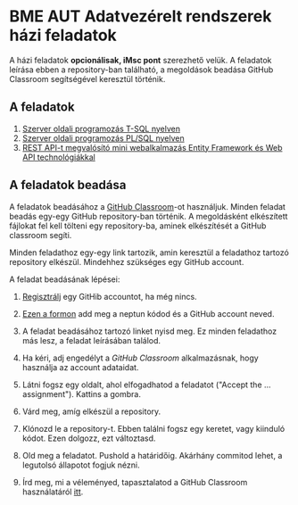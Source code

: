 # BME AUT Adatvezérelt rendszerek házi feladatok

A házi feladatok **opcionálisak, iMsc pont** szerezhető velük. A feladatok leírása ebben a repository-ban található, a megoldások beadása GitHub Classroom segítségével keresztül történik.

## A feladatok

1. [Szerver oldali programozás T-SQL nyelven](./Feladat-1-TSQL)
1. [Szerver oldali programozás PL/SQL nyelven](./Feladat-2-PLSQL)
1. [REST API-t megvalósító mini webalkalmazás Entity Framework és Web API technológiákkal](./Feladat-3-EF-WebAPI)

## A feladatok beadása

A feladatok beadásához a [GitHub Classroom](https://classroom.github.com)-ot használjuk. Minden feladat beadás egy-egy GitHub repository-ban történik. A megoldásként elkészített fájlokat fel kell tölteni egy repository-ba, aminek elkészítését a GitHub classroom segíti.

Minden feladathoz egy-egy link tartozik, amin keresztül a feladathoz tartozó repository elkészül. Mindehhez szükséges egy GitHub account.

A feladat beadásának lépései:

1. [Regisztrálj](https://github.com/join/customize) egy GitHib accountot, ha még nincs.

1. [Ezen a formon](https://1drv.ms/xs/s!ApHUeZ7ao_2ThuJdorOCXZoah2Rjyw?wdFormId=%7BFE4E4230%2DFBEF%2D435A%2D9363%2DF33D02A19B75%7D) add meg a neptun kódod és a GitHub account neved.

1. A feladat beadásához tartozó linket nyisd meg. Ez minden feladathoz más lesz, a feladat leírásában találod.

1. Ha kéri, adj engedélyt a _GitHub Classroom_ alkalmazásnak, hogy használja az account adataidat.

1. Látni fogsz egy oldalt, ahol elfogadhatod a feladatot ("Accept the ... assignment"). Kattins a gombra.

1. Várd meg, amíg elkészül a repository.

1. Klónozd le a repository-t. Ebben találni fogsz egy keretet, vagy kiinduló kódot. Ezen dolgozz, ezt változtasd.

1. Old meg a feladatot. Pushold a határidőig. Akárhány commitod lehet, a legutolsó állapotot fogjuk nézni.

1. Írd meg, mi a véleményed, tapasztalatod a GitHub Classroom használatáról [itt](https://1drv.ms/xs/s!ApHUeZ7ao_2ThuJf7UZjGJCZz69ASw?wdFormId=%7B54639CC0%2D14EB%2D4A64%2D80DC%2DA15DFFE9C7FD%7D).